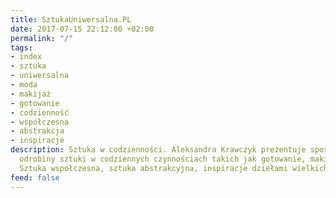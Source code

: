 ```yaml
---
title: SztukaUniwersalna.PL
date: 2017-07-15 22:12:00 +02:00
permalink: "/"
tags:
- index
- sztuka
- uniwersalna
- moda
- makijaż
- gotowanie
- codzienność
- współczesna
- abstrakcja
- inspiracje
description: Sztuka w codzienności. Aleksandra Krawczyk prezentuje sposoby na odnalezienie
  odrobiny sztuki w codziennych czynnościach takich jak gotowanie, makijaż, oraz moda.
  Sztuka współczesna, sztuka abstrakcyjna, inspiracje dziełami wielkich twórców.
feed: false
---
```


<div>
  <Feed {...data} feed={ data.website.getCollectionOfTitle('Posts').pages } />
</div>

